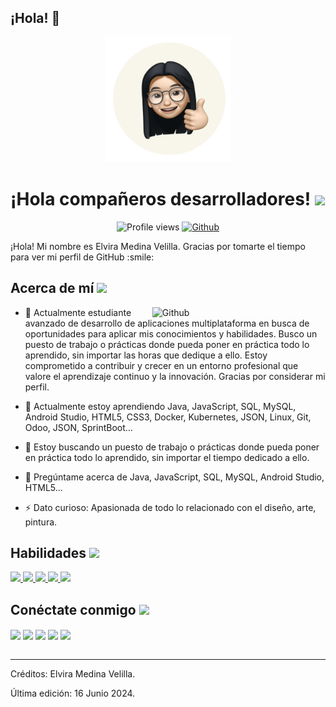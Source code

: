 ## ¡Hola! 👋

<p align="center">
    <img width="200" src="https://github.com/Kathryn-Jie/Kathryn-Jie/blob/main/kathryn.png">
</p>

<h1> ¡Hola compañeros desarrolladores! <img src = "https://raw.githubusercontent.com/MartinHeinz/MartinHeinz/master/wave.gif" width = 30px> </h1>

<p align='center'>
  <img src="https://visitor-badge.glitch.me/badge?page_id=TuUsuario.TuUsuario" alt="Profile views">
  <a href="https://github.com/TuUsuario"><img src="https://img.shields.io/github/followers/TuUsuario?label=Follow&style=social" alt="Github"></a>
</p>

<div size='20px'> ¡Hola! Mi nombre es Elvira Medina Velilla. Gracias por tomarte el tiempo para ver mi perfil de GitHub :smile: </div>

<h2> Acerca de mí <img src = "https://media0.giphy.com/media/KDDpcKigbfFpnejZs6/giphy.gif?cid=ecf05e47oy6f4zjs8g1qoiystc56cu7r9tb8a1fe76e05oty&rid=giphy.gif" width = 100px></h2>

<img width="55%" align="right" alt="Github" src="https://raw.githubusercontent.com/onimur/.github/master/.resources/git-header.svg" />

- 🔭 Actualmente estudiante avanzado de desarrollo de aplicaciones multiplataforma en busca de oportunidades para aplicar mis conocimientos y habilidades. Busco un puesto de trabajo o prácticas donde pueda poner en práctica todo lo aprendido, sin importar las horas que dedique a ello. Estoy comprometido a contribuir y crecer en un entorno profesional que valore el aprendizaje continuo y la innovación. Gracias por considerar mi perfil.
  
- 🌱 Actualmente estoy aprendiendo Java, JavaScript, SQL, MySQL, Android Studio, HTML5, CSS3, Docker, Kubernetes, JSON, Linux, Git, Odoo, JSON, SprintBoot...
  
- 👯 Estoy buscando un puesto de trabajo o prácticas donde pueda poner en práctica todo lo aprendido, sin importar el tiempo dedicado a ello.
  
- 💬 Pregúntame acerca de Java, JavaScript, SQL, MySQL, Android Studio, HTML5...
  
- ⚡ Dato curioso: Apasionada de todo lo relacionado con el diseño, arte, pintura. 

<h2> Habilidades <img src = "https://media2.giphy.com/media/QssGEmpkyEOhBCb7e1/giphy.gif?cid=ecf05e47a0n3gi1bfqntqmob8g9aid1oyj2wr3ds3mg700bl&rid=giphy.gif" width = 32px> </h2>
<a href= Enlaces a tus repositorios > <img width ='32px' src ='Enlaces a tus iconos de habilidades'> </a>
<a href= Enlaces a tus repositorios > <img width ='32px' src ='Enlaces a tus iconos de habilidades'> </a>
<a href= Enlaces a tus repositorios > <img width ='32px' src ='Enlaces a tus iconos de habilidades'> </a>
<a href= Enlaces a tus repositorios > <img width ='32px' src ='Enlaces a tus iconos de habilidades'> </a>
<a href= Enlaces a tus repositorios > <img width ='32px' src ='Enlaces a tus iconos de habilidades'> </a>

<h2> Conéctate conmigo <img src='https://raw.githubusercontent.com/ShahriarShafin/ShahriarShafin/main/Assets/handshake.gif' width="100px"> </h2>
<a href = 'Tu enlace de LinkedIn'> <img width = '32px' align= 'center' src="https://raw.githubusercontent.com/rahulbanerjee26/githubAboutMeGenerator/main/icons/linked-in-alt.svg"/></a> 
<a href = 'Tu enlace de Twitter'> <img width = '32px' align= 'center' src="https://raw.githubusercontent.com/rahulbanerjee26/githubAboutMeGenerator/main/icons/twitter.svg"/></a> 
<a href = 'Tu enlace de Medium'> <img width = '32px' align= 'center' src="https://raw.githubusercontent.com/rahulbanerjee26/githubAboutMeGenerator/main/icons/medium.svg"/></a> 
<a href = 'Tu enlace de tu portafolio'> <img width = '32px' align= 'center' src="https://raw.githubusercontent.com/rahulbanerjee26/githubAboutMeGenerator/main/icons/portfolio.png"/></a> 
<a href = 'https://www.github.com/TuUsuario'> <img width = '32px' align= 'center' src="https://raw.githubusercontent.com/rahulbanerjee26/githubAboutMeGenerator/main/icons/github.svg"/></a>
  
<br>
<br>



-----
Créditos: Elvira Medina Velilla.

Última edición: 16 Junio 2024.
